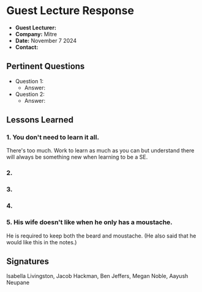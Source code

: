 # Guest Lecture Response

- **Guest Lecturer:** 
- **Company:** Mitre
- **Date:** November 7 2024
- **Contact:** 

## Pertinent Questions

* Question 1: 
    * Answer: 
* Question 2: 
    * Answer: 

## Lessons Learned

### 1. You don't need to learn it all.

There's too much. Work to learn as much as you can but understand there will always be something new when learning to be a SE. 

### 2. 



### 3. 



### 4. 



### 5. His wife doesn't like when he only has a moustache.

He is required to keep both the beard and moustache. (He also said that he would like this in the notes.)

## Signatures
Isabella Livingston, Jacob Hackman, Ben Jeffers, Megan Noble, Aayush Neupane
